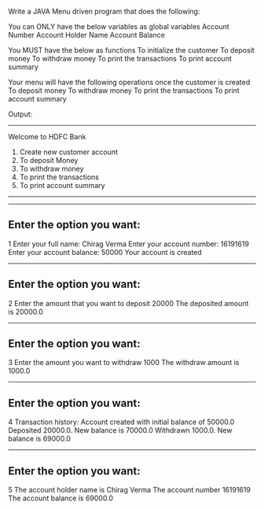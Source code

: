 Write a JAVA Menu driven program that does the following:

You can ONLY have the below variables as global variables
Account Number
Account Holder Name
Account Balance

You MUST have the below as functions
To initialize the customer
To deposit money
To withdraw money
To print the transactions
To print account summary

Your menu will have the following operations once the customer is created
To deposit money
To withdraw money
To print the transactions
To print account summary

Output:

-------------------------------
Welcome to HDFC Bank
1. Create new customer account
2. To deposit Money
3. To withdraw money
4. To print the transactions
5. To print account summary
-------------------------------
-------------------------------
Enter the option you want:
-------------------------------

1
Enter your full name: 
Chirag Verma
Enter your account number: 
16191619
Enter your account balance: 
50000
Your account is created

-------------------------------
Enter the option you want:
-------------------------------
2
Enter the amount that you want to deposit
20000
The deposited amount is 20000.0

-------------------------------
Enter the option you want:
-------------------------------

3
Enter the amount you want to withdraw
1000 
The withdraw amount is 1000.0

-------------------------------
Enter the option you want:
-------------------------------

4 
Transaction history:
Account created with initial balance of 50000.0
Deposited 20000.0. New balance is 70000.0
Withdrawn 1000.0. New balance is 69000.0

-------------------------------
Enter the option you want:
-------------------------------

5
The account holder name is Chirag Verma
The account number 16191619
The account balance is 69000.0
